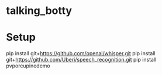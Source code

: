 # talking_botty


# Setup

pip install git+https://github.com/openai/whisper.git 
pip install git+https://github.com/Uberi/speech_recognition.git
pip install pvporcupinedemo

